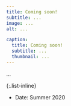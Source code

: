 ```yaml
---
title: Coming soon!
subtitle: ...
image: ...
alt: ...

caption:
  title: Coming soon!
  subtitle: ...
  thumbnail: ...
---
```

...

{:.list-inline}
- Date: Summer 2020

